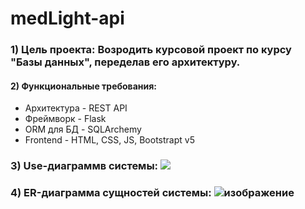 # medLight-api
### 1) Цель проекта: Возродить курсовой проект по курсу "Базы данных", переделав его архитектуру.
#### 2) Функциональные требования: 
  + Архитектура - REST API
  + Фреймворк - Flask
  + ORM для БД - SQLArchemy
  + Frontend - HTML, CSS, JS, Bootstrapt v5
### 3) Use-диаграммв системы:  <img padding="50"  src="https://user-images.githubusercontent.com/52675708/136860737-48ef3613-106d-4081-812d-77a601d6ef8b.png">
### 4) ER-диаграмма сущностей системы:  ![изображение](https://user-images.githubusercontent.com/52675708/136860904-1c7260b8-fc40-40ff-956a-8aecf2f46f77.png)
